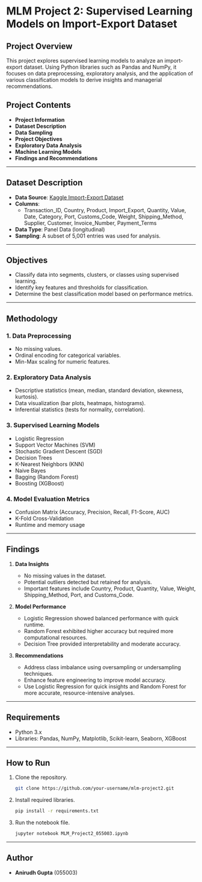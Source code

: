 
# MLM Project 2: Supervised Learning Models on Import-Export Dataset

## Project Overview

This project explores supervised learning models to analyze an import-export dataset. Using Python libraries such as Pandas and NumPy, it focuses on data preprocessing, exploratory analysis, and the application of various classification models to derive insights and managerial recommendations.

## Project Contents

-   **Project Information**
-   **Dataset Description**
-   **Data Sampling**
-   **Project Objectives**
-   **Exploratory Data Analysis**
-   **Machine Learning Models**
-   **Findings and Recommendations**

----------

## Dataset Description

-   **Data Source**: [Kaggle Import-Export Dataset](https://www.kaggle.com/datasets/chakilamvishwas/imports-exports-15000)
-   **Columns**:
    -   Transaction_ID, Country, Product, Import_Export, Quantity, Value, Date, Category, Port, Customs_Code, Weight, Shipping_Method, Supplier, Customer, Invoice_Number, Payment_Terms
-   **Data Type**: Panel Data (longitudinal)
-   **Sampling**: A subset of 5,001 entries was used for analysis.

----------

## Objectives

-   Classify data into segments, clusters, or classes using supervised learning.
-   Identify key features and thresholds for classification.
-   Determine the best classification model based on performance metrics.

----------

## Methodology

### 1. **Data Preprocessing**

-   No missing values.
-   Ordinal encoding for categorical variables.
-   Min-Max scaling for numeric features.

### 2. **Exploratory Data Analysis**

-   Descriptive statistics (mean, median, standard deviation, skewness, kurtosis).
-   Data visualization (bar plots, heatmaps, histograms).
-   Inferential statistics (tests for normality, correlation).

### 3. **Supervised Learning Models**

-   Logistic Regression
-   Support Vector Machines (SVM)
-   Stochastic Gradient Descent (SGD)
-   Decision Trees
-   K-Nearest Neighbors (KNN)
-   Naive Bayes
-   Bagging (Random Forest)
-   Boosting (XGBoost)

### 4. **Model Evaluation Metrics**

-   Confusion Matrix (Accuracy, Precision, Recall, F1-Score, AUC)
-   K-Fold Cross-Validation
-   Runtime and memory usage

----------

## Findings

1.  **Data Insights**
    
    -   No missing values in the dataset.
    -   Potential outliers detected but retained for analysis.
    -   Important features include Country, Product, Quantity, Value, Weight, Shipping_Method, Port, and Customs_Code.
2.  **Model Performance**
    
    -   Logistic Regression showed balanced performance with quick runtime.
    -   Random Forest exhibited higher accuracy but required more computational resources.
    -   Decision Tree provided interpretability and moderate accuracy.
3.  **Recommendations**
    
    -   Address class imbalance using oversampling or undersampling techniques.
    -   Enhance feature engineering to improve model accuracy.
    -   Use Logistic Regression for quick insights and Random Forest for more accurate, resource-intensive analyses.

----------

## Requirements

-   Python 3.x
-   Libraries: Pandas, NumPy, Matplotlib, Scikit-learn, Seaborn, XGBoost

----------

## How to Run

1.  Clone the repository.
    
    ```bash
    git clone https://github.com/your-username/mlm-project2.git
    
    ```
    
2.  Install required libraries.
    
    ```bash
    pip install -r requirements.txt
    
    ```
    
3.  Run the notebook file.
    
    ```bash
    jupyter notebook MLM_Project2_055003.ipynb
    
    ```
    

----------

## Author

-   **Anirudh Gupta** (055003)
